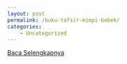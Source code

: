 ```yaml
---
layout: post
permalink: /buku-tafsir-mimpi-bebek/
categories:
    - Uncategorized
---
```


[Baca Selengkapnya](/04)